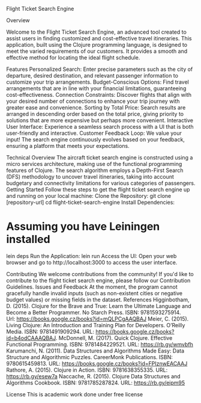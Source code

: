 Flight Ticket Search Engine

Overview

Welcome to the Flight Ticket Search Engine, an advanced tool created to assist users in finding customized and cost-effective travel itineraries. This application, built using the Clojure programming language, is designed to meet the varied requirements of our customers. It provides a smooth and effective method for locating the ideal flight schedule.

Features
Personalized Search: Enter precise parameters such as the city of departure, desired destination, and relevant passenger information to customize your trip arrangements.
Budget-Conscious Options: Find travel arrangements that are in line with your financial limitations, guaranteeing cost-effectiveness.
Connection Constraints: Discover flights that align with your desired number of connections to enhance your trip journey with greater ease and convenience.
Sorting by Total Price: Search results are arranged in descending order based on the total price, giving priority to solutions that are more expensive but perhaps more convenient.
Interactive User Interface: Experience a seamless search process with a UI that is both user-friendly and interactive.
Customer Feedback Loop: We value your input! The search engine continuously evolves based on your feedback, ensuring a platform that meets your expectations.

Technical Overview
The aircraft ticket search engine is constructed using a micro services architecture, making use of the functional programming features of Clojure. The search algorithm employs a Depth-First Search (DFS) methodology to uncover travel itineraries, taking into account budgetary and connectivity limitations for various categories of passengers.
Getting Started
Follow these steps to get the flight ticket search engine up and running on your local machine:
Clone the Repository:
git clone [repository-url]
cd flight-ticket-search-engine
Install Dependencies:
# Assuming you have Leiningen installed
lein deps
Run the Application:
lein run
Access the UI:
Open your web browser and go to http://localhost:3000 to access the user interface.

Contributing
We welcome contributions from the community! If you'd like to contribute to the flight ticket search engine, please follow our Contribution Guidelines.
Issues and Feedback
At the moment, the program cannot gracefully handle invalid inputs (such as non-existent cities or negative budget values) or missing fields in the dataset.
References
Higginbotham, D. (2015). Clojure for the Brave and True: Learn the Ultimate Language and Become a Better Programmer. No Starch Press. ISBN: 9781593275914. Url: https://books.google.cz/books?id=mQLPCgAAQBAJ
Meier, C. (2015). Living Clojure: An Introduction and Training Plan for Developers. O’Reilly Media. ISBN: 9781491909294. URL: https://books.google.cz/books?id=b4odCAAAQBAJ.
McDonnell, M. (2017). Quick Clojure. Effective Functional Programming. ISBN: 9781484229521. URL: https://rb.gy/wmvbfh
Karumanchi, N. (2011). Data Structures and Algorithms Made Easy: Data Structure and Algorithmic Puzzles. CareerMonk Publications. ISBN: 9780615459813. URL: https://books.google.cz/books?id=FPIznwEACAAJ
Rathore, A. (2015). Clojure in Action. ISBN: 9781638355335. URL: https://rb.gy/esew7a
Naccache, R. (2015). Clojure Data Structures and Algorithms Cookbook. ISBN: 9781785287824. URL: https://rb.gy/eipm95

License
This is academic work done under free license

